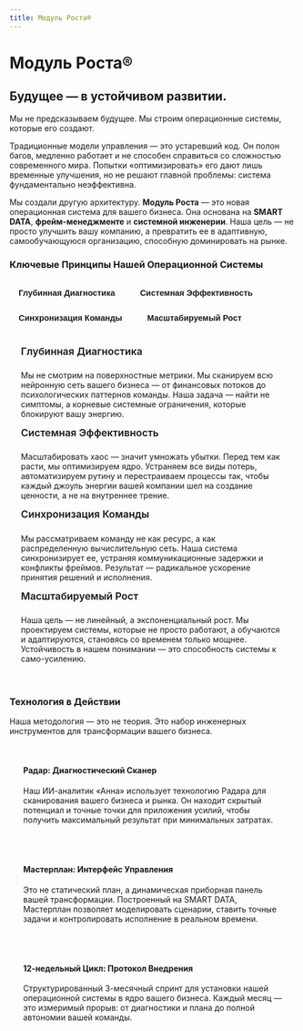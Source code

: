 ```yaml
---
title: Модуль Роста®
---
```


<script setup>
import { ref } from 'vue'
const activeTab = ref('diagnosis')
</script>

# Модуль Роста®

## Будущее — в устойчивом развитии.

Мы не предсказываем будущее. Мы строим операционные системы, которые его создают.

Традиционные модели управления — это устаревший код. Он полон багов, медленно работает и не способен справиться со сложностью современного мира. Попытки «оптимизировать» его дают лишь временные улучшения, но не решают главной проблемы: система фундаментально неэффективна.

Мы создали другую архитектуру. **Модуль Роста** — это новая операционная система для вашего бизнеса. Она основана на **SMART DATA**, **фрейм-менеджменте** и **системной инженерии**. Наша цель — не просто улучшить вашу компанию, а превратить ее в адаптивную, самообучающуюся организацию, способную доминировать на рынке.

### Ключевые Принципы Нашей Операционной Системы

<div class="tabs">
  <button :class="{ active: activeTab === 'diagnosis' }" @click="activeTab = 'diagnosis'">Глубинная Диагностика</button>
  <button :class="{ active: activeTab === 'efficiency' }" @click="activeTab = 'efficiency'">Системная Эффективность</button>
  <button :class="{ active: activeTab === 'sync' }" @click="activeTab = 'sync'">Синхронизация Команды</button>
  <button :class="{ active: activeTab === 'scaling' }" @click="activeTab = 'scaling'">Масштабируемый Рост</button>
</div>

<div class="tab-content">
  <div v-if="activeTab === 'diagnosis'">
    <h4>Глубинная Диагностика</h4>
    <p>Мы не смотрим на поверхностные метрики. Мы сканируем всю нейронную сеть вашего бизнеса — от финансовых потоков до психологических паттернов команды. Наша задача — найти не симптомы, а корневые системные ограничения, которые блокируют вашу энергию.</p>
  </div>
  <div v-if="activeTab === 'efficiency'">
    <h4>Системная Эффективность</h4>
    <p>Масштабировать хаос — значит умножать убытки. Перед тем как расти, мы оптимизируем ядро. Устраняем все виды потерь, автоматизируем рутину и перестраиваем процессы так, чтобы каждый джоуль энергии вашей компании шел на создание ценности, а не на внутреннее трение.</p>
  </div>
  <div v-if="activeTab === 'sync'">
    <h4>Синхронизация Команды</h4>
    <p>Мы рассматриваем команду не как ресурс, а как распределенную вычислительную сеть. Наша система синхронизирует ее, устраняя коммуникационные задержки и конфликты фреймов. Результат — радикальное ускорение принятия решений и исполнения.</p>
  </div>
  <div v-if="activeTab === 'scaling'">
    <h4>Масштабируемый Рост</h4>
    <p>Наша цель — не линейный, а экспоненциальный рост. Мы проектируем системы, которые не просто работают, а обучаются и адаптируются, становясь со временем только мощнее. Устойчивость в нашем понимании — это способность системы к само-усилению.</p>
  </div>
</div>

### Технология в Действии

Наша методология — это не теория. Это набор инженерных инструментов для трансформации вашего бизнеса.

<div class="grid cards">
  <div class="card">
    <h4>Радар: Диагностический Сканер</h4>
    <p>Наш ИИ-аналитик «Анна» использует технологию Радара для сканирования вашего бизнеса и рынка. Он находит скрытый потенциал и точные точки для приложения усилий, чтобы получить максимальный результат при минимальных затратах.</p>
  </div>
  <div class="card">
    <h4>Мастерплан: Интерфейс Управления</h4>
    <p>Это не статический план, а динамическая приборная панель вашей трансформации. Построенный на SMART DATA, Мастерплан позволяет моделировать сценарии, ставить точные задачи и контролировать исполнение в реальном времени.</p>
  </div>
  <div class="card">
    <h4>12-недельный Цикл: Протокол Внедрения</h4>
    <p>Структурированный 3-месячный спринт для установки нашей операционной системы в ядро вашего бизнеса. Каждый месяц — это измеримый прорыв: от диагностики и плана до полной автономии вашей команды.</p>
  </div>
</div>

<style>
.tabs {
  display: flex;
  flex-wrap: wrap;
  gap: .75rem;
  margin: 1.5rem 0 .75rem;
}
.tabs button {
  padding: .5rem 1rem;
  background: var(--vp-c-bg-soft);
  border: 1px solid var(--vp-c-divider);
  border-radius: 6px;
  cursor: pointer;
  color: var(--vp-c-text-2);
  transition: all .2s;
  font-size: .9rem;
  font-weight: 600;
}
.tabs button.active {
  background-color: var(--vp-c-brand-soft);
  color: var(--vp-c-brand-1);
  border-color: var(--vp-c-brand-soft);
}
.tabs button:hover {
  color: var(--vp-c-text-1);
  border-color: var(--vp-c-divider-light);
}
.tab-content {
  padding: 1.25rem;
  border-radius: 8px;
  background-color: var(--vp-c-bg-soft);
}
.tab-content h4 {
  margin-top: 0;
  font-size: 1.1rem;
  font-weight: 600;
  color: var(--vp-c-brand-1);
}
.grid.cards {
  margin-top: 2rem;
  display: grid;
  grid-template-columns: repeat(auto-fit, minmax(250px, 1fr));
  gap: 1rem;
}
.card {
  border: 1px solid var(--vp-c-divider);
  border-radius: 8px;
  padding: 1.25rem 1.5rem;
  background-color: transparent;
  height: 100%;
}
.card h4 {
  margin-top: 0;
}
</style>
